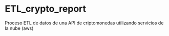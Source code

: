# ETL_crypto_report
Proceso ETL de datos de una API de criptomonedas utilizando servicios de la nube (aws)
